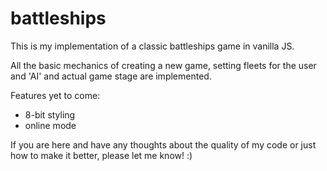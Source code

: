 # battleships
This is my implementation of a classic battleships game in vanilla JS.

All the basic mechanics of creating a new game, setting fleets for the user and 'AI' and actual game stage are implemented.

Features yet to come:

 - 8-bit styling 
 - online mode

If you are here and have any thoughts about the quality of my code or just how to make it better, please let me know! :)
